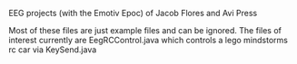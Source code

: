EEG projects (with the Emotiv Epoc) of Jacob Flores and Avi Press

Most of these files are just example files and can be ignored. The files of interest currently are EegRCControl.java which controls a lego mindstorms rc car via KeySend.java
